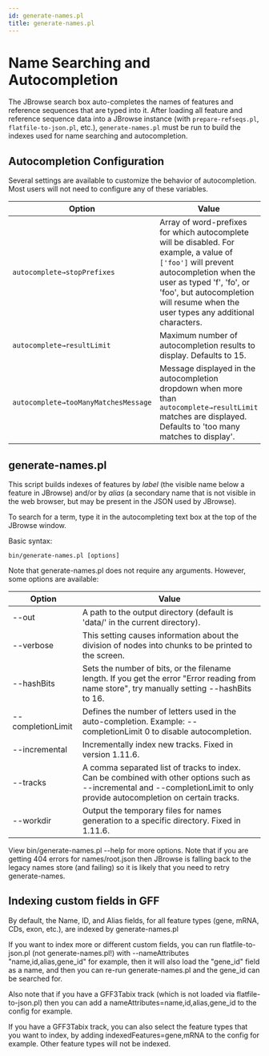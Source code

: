 ```yaml
---
id: generate-names.pl
title: generate-names.pl
---
```


# Name Searching and Autocompletion

The JBrowse search box auto-completes the names of features and reference
sequences that are typed into it. After loading all feature and reference
sequence data into a JBrowse instance (with `prepare-refseqs.pl`,
`flatfile-to-json.pl`, etc.), `generate-names.pl` must be run to build the
indexes used for name searching and autocompletion.

## Autocompletion Configuration

Several settings are available to customize the behavior of autocompletion. Most
users will not need to configure any of these variables.

| Option                               | Value                                                                                                                                                                                                                                                   |
| ------------------------------------ | ------------------------------------------------------------------------------------------------------------------------------------------------------------------------------------------------------------------------------------------------------- |
| `autocomplete→stopPrefixes`          | Array of word-prefixes for which autocomplete will be disabled. For example, a value of `['foo']` will prevent autocompletion when the user as typed 'f', 'fo', or 'foo', but autocompletion will resume when the user types any additional characters. |
| `autocomplete→resultLimit`           | Maximum number of autocompletion results to display. Defaults to 15.                                                                                                                                                                                    |
| `autocomplete→tooManyMatchesMessage` | Message displayed in the autocompletion dropdown when more than `autocomplete→resultLimit` matches are displayed. Defaults to 'too many matches to display'.                                                                                            |

## generate-names.pl

This script builds indexes of features by _label_ (the visible name below a
feature in JBrowse) and/or by _alias_ (a secondary name that is not visible in
the web browser, but may be present in the JSON used by JBrowse).

To search for a term, type it in the autocompleting text box at the top of the
JBrowse window.

Basic syntax:

`bin/generate-names.pl [options]`

Note that generate-names.pl does not require any arguments. However, some
options are available:

| Option            | Value                                                                                                                                                                       |
| ----------------- | --------------------------------------------------------------------------------------------------------------------------------------------------------------------------- |
| --out             | A path to the output directory (default is 'data/' in the current directory).                                                                                               |
| --verbose         | This setting causes information about the division of nodes into chunks to be printed to the screen.                                                                        |
| --hashBits        | Sets the number of bits, or the filename length. If you get the error "Error reading from name store", try manually setting --hashBits to 16.                               |
| --completionLimit | Defines the number of letters used in the auto-completion. Example: --completionLimit 0 to disable autocompletion.                                                          |
| --incremental     | Incrementally index new tracks. Fixed in version 1.11.6.                                                                                                                    |
| --tracks          | A comma separated list of tracks to index. Can be combined with other options such as --incremental and --completionLimit to only provide autocompletion on certain tracks. |
| --workdir         | Output the temporary files for names generation to a specific directory. Fixed in 1.11.6.                                                                                   |

View bin/generate-names.pl --help for more options. Note that if you are getting
404 errors for names/root.json then JBrowse is falling back to the legacy names
store (and failing) so it is likely that you need to retry generate-names.

## Indexing custom fields in GFF

By default, the Name, ID, and Alias fields, for all feature types (gene, mRNA,
CDs, exon, etc.), are indexed by generate-names.pl

If you want to index more or different custom fields, you can run
flatfile-to-json.pl (not generate-names.pl!) with --nameAttributes
"name,id,alias,gene_id" for example, then it will also load the "gene_id" field
as a name, and then you can re-run generate-names.pl and the gene_id can be
searched for.

Also note that if you have a GFF3Tabix track (which is not loaded via
flatfile-to-json.pl) then you can add a nameAttributes=name,id,alias,gene_id to
the config for example.

If you have a GFF3Tabix track, you can also select the feature types that you
want to index, by adding indexedFeatures=gene,mRNA to the config for example.
Other feature types will not be indexed.
